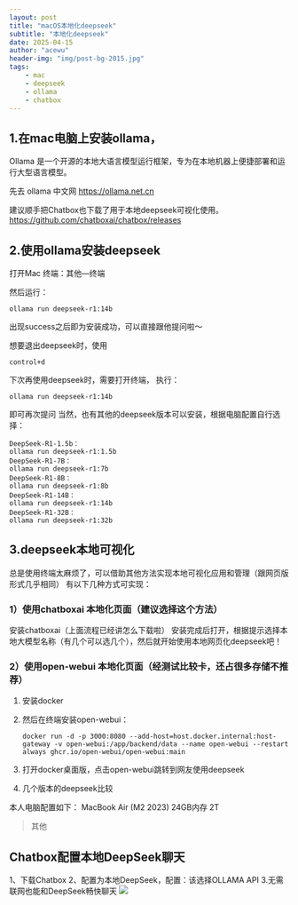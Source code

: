 ```yaml
---
layout: post
title: "macOS本地化deepseek"
subtitle: "本地化deepseek"
date: 2025-04-15
author: "acewu"
header-img: "img/post-bg-2015.jpg"
tags: 
    - mac
    - deepseek
    - ollama
    - chatbox
---
```

## 1.在mac电脑上安装ollama，
Ollama 是一个开源的本地大语言模型运行框架，专为在本地机器上便捷部署和运行大型语言模型。

先去 ollama 中文网 https://ollama.net.cn

建议顺手把Chatbox也下载了用于本地deepseek可视化使用。https://github.com/chatboxai/chatbox/releases

## 2.使用ollama安装deepseek
打开Mac 终端：其他—终端

然后运行：
```
ollama run deepseek-r1:14b
```


出现success之后即为安装成功，可以直接跟他提问啦～

想要退出deepseek时，使用
```
control+d 
```
下次再使用deepseek时，需要打开终端，
执行：
```angular2html
ollama run deepseek-r1:14b
```
即可再次提问
当然，也有其他的deepseek版本可以安装，根据电脑配置自行选择：
```angular2html
DeepSeek-R1-1.5b：
ollama run deepseek-r1:1.5b
DeepSeek-R1-7B：
ollama run deepseek-r1:7b
DeepSeek-R1-8B：
ollama run deepseek-r1:8b
DeepSeek-R1-14B：
ollama run deepseek-r1:14b
DeepSeek-R1-32B：
ollama run deepseek-r1:32b 
```
## 3.deepseek本地可视化
总是使用终端太麻烦了，可以借助其他方法实现本地可视化应用和管理（跟网页版形式几乎相同）
有以下几种方式可实现：

### 1）使用chatboxai 本地化页面（建议选择这个方法）
安装chatboxai（上面流程已经讲怎么下载啦）
安装完成后打开，根据提示选择本地大模型名称（有几个可以选几个），然后就开始使用本地网页化deepseek吧！

### 2）使用open-webui 本地化页面（经测试比较卡，还占很多存储不推荐）
1. 安装docker

2. 然后在终端安装open-webui：
    ```
    docker run -d -p 3000:8080 --add-host=host.docker.internal:host-gateway -v open-webui:/app/backend/data --name open-webui --restart always ghcr.io/open-webui/open-webui:main
    ```
3. 打开docker桌面版，点击open-webui跳转到网友使用deepseek

4. 几个版本的deepseek比较

本人电脑配置如下： MacBook Air (M2 2023)  24GB内存 2T

> 其他
## Chatbox配置本地DeepSeek聊天
1、下载Chatbox
2、配置为本地DeepSeek，配置：该选择OLLAMA API
3.无需联网也能和DeepSeek畅快聊天
![](https://archive.biliimg.com/bfs/archive/9968eef3d3b5d5cc662f426a8e99c0b8b8d862af.png)
